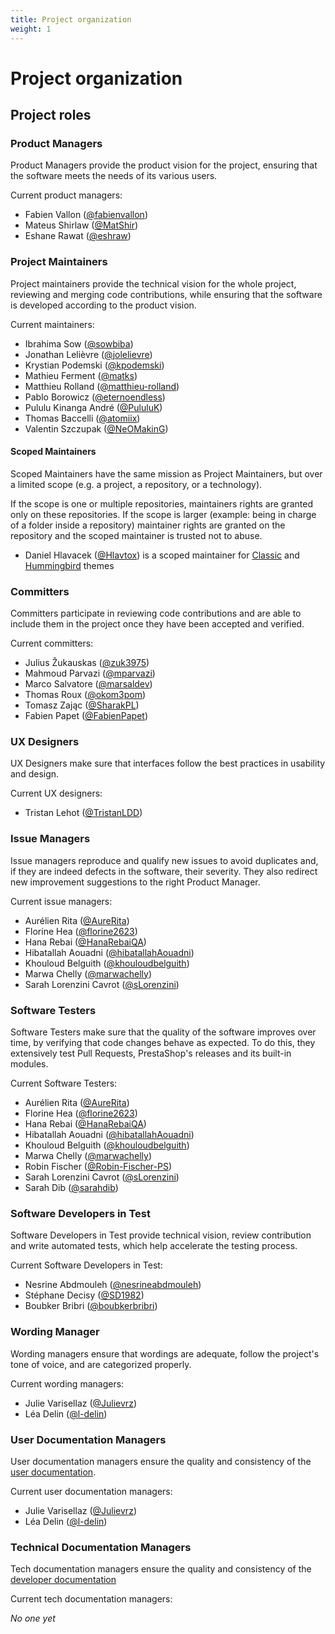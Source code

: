 ```yaml
---
title: Project organization
weight: 1
---
```


# Project organization

## Project roles

### Product Managers

Product Managers provide the product vision for the project, ensuring that the software meets the needs of its various users.

Current product managers:

- Fabien Vallon ([@fabienvallon](https://github.com/fabienvallon))
- Mateus Shirlaw ([@MatShir](https://github.com/MatShir))
- Eshane Rawat ([@eshraw](https://github.com/eshraw))

### Project Maintainers

Project maintainers provide the technical vision for the whole project, reviewing and merging code contributions, while ensuring that the software is developed according to the product vision.

Current maintainers:

- Ibrahima Sow ([@sowbiba](https://github.com/sowbiba))
- Jonathan Lelièvre ([@jolelievre](https://github.com/jolelievre))
- Krystian Podemski ([@kpodemski](https://github.com/kpodemski))
- Mathieu Ferment ([@matks](https://github.com/matks))
- Matthieu Rolland ([@matthieu-rolland](https://github.com/matthieu-rolland))
- Pablo Borowicz ([@eternoendless](https://github.com/eternoendless))
- Pululu Kinanga André ([@PululuK](https://github.com/PululuK))
- Thomas Baccelli ([@atomiix](https://github.com/atomiix))
- Valentin Szczupak ([@NeOMakinG](https://github.com/NeOMakinG))

#### Scoped Maintainers

Scoped Maintainers have the same mission as Project Maintainers, but over a limited scope (e.g. a project, a repository, or a technology).

If the scope is one or multiple repositories, maintainers rights are granted only on these repositories.
If the scope is larger (example: being in charge of a folder inside a repository) maintainer rights are granted on the repository and the scoped maintainer is trusted not to abuse.

- Daniel Hlavacek ([@Hlavtox](https://github.com/Hlavtox)) is a scoped maintainer for [Classic](https://github.com/prestashop/classic-theme) and [Hummingbird](https://github.com/prestashop/hummingbird) themes

### Committers

Committers participate in reviewing code contributions and are able to include them in the project once they have been accepted and verified.

Current committers:

- Julius Žukauskas ([@zuk3975](https://github.com/zuk3975))
- Mahmoud Parvazi ([@mparvazi](https://github.com/mparvazi))
- Marco Salvatore ([@marsaldev](https://github.com/marsaldev))
- Thomas Roux ([@okom3pom](https://github.com/okom3pom))
- Tomasz Zając ([@SharakPL](https://github.com/SharakPL))
- Fabien Papet ([@FabienPapet](https://github.com/FabienPapet))

### UX Designers

UX Designers make sure that interfaces follow the best practices in usability and design.

Current UX designers:

- Tristan Lehot ([@TristanLDD](https://github.com/TristanLDD))

### Issue Managers

Issue managers reproduce and qualify new issues to avoid duplicates and, if they are indeed defects in the software, their severity. They also redirect new improvement suggestions to the right Product Manager.

Current issue managers:

- Aurélien Rita ([@AureRita](https://github.com/AureRita))
- Florine Hea ([@florine2623](https://github.com/florine2623))
- Hana Rebai ([@HanaRebaiQA](https://github.com/HanaRebaiQA))
- Hibatallah Aouadni ([@hibatallahAouadni](https://github.com/hibatallahAouadni))
- Khouloud Belguith ([@khouloudbelguith](https://github.com/khouloudbelguith))
- Marwa Chelly ([@marwachelly](https://github.com/marwachelly))
- Sarah Lorenzini Cavrot ([@sLorenzini](https://github.com/sLorenzini))

### Software Testers

Software Testers make sure that the quality of the software improves over time, by verifying that code changes behave as expected. To do this, they extensively test Pull Requests, PrestaShop's releases and its built-in modules.

Current Software Testers:

- Aurélien Rita ([@AureRita](https://github.com/AureRita))
- Florine Hea ([@florine2623](https://github.com/florine2623))
- Hana Rebai ([@HanaRebaiQA](https://github.com/HanaRebaiQA))
- Hibatallah Aouadni ([@hibatallahAouadni](https://github.com/hibatallahAouadni))
- Khouloud Belguith ([@khouloudbelguith](https://github.com/khouloudbelguith))
- Marwa Chelly ([@marwachelly](https://github.com/marwachelly))
- Robin Fischer ([@Robin-Fischer-PS](https://github.com/Robin-Fischer-PS))
- Sarah Lorenzini Cavrot ([@sLorenzini](https://github.com/sLorenzini))
- Sarah Dib ([@sarahdib](https://github.com/sarahdib))

### Software Developers in Test

Software Developers in Test provide technical vision, review contribution and write automated tests, which help accelerate the testing process.

Current Software Developers in Test:

- Nesrine Abdmouleh ([@nesrineabdmouleh](https://github.com/nesrineabdmouleh))
- Stéphane Decisy ([@SD1982](https://github.com/SD1982))
- Boubker Bribri ([@boubkerbribri](https://github.com/boubkerbribri))

### Wording Manager

Wording managers ensure that wordings are adequate, follow the project's tone of voice, and are categorized properly.

Current wording managers:

- Julie Varisellaz ([@Julievrz](https://github.com/Julievrz))
- Léa Delin ([@l-delin](https://github.com/l-delin))

### User Documentation Managers

User documentation managers ensure the quality and consistency of the [user documentation](https://docs.prestashop-project.org/).

Current user documentation managers:

- Julie Varisellaz ([@Julievrz](https://github.com/Julievrz))
- Léa Delin ([@l-delin](https://github.com/l-delin))

### Technical Documentation Managers

Tech documentation managers ensure the quality and consistency of the [developer documentation](https://devdocs.prestashop-project.org/)

Current tech documentation managers:

_No one yet_
